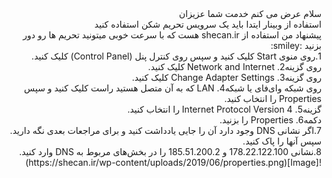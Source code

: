 <div dir="rtl">
  سلام عرض می کنم خدمت شما عزیزان
 </div>
<div dir="rtl">
  استفاده از وبینار ایتدا باید یک سرویس تحریم شکن استفاده کنید
</div>
<div dir="rtl">
پیشنهاد من استفاده از shecan.ir هست که با سرعت خوبی میتونید تحریم ها رو دور بزنید :smiley:
</div>
<div dir="rtl">
1.روی منوی Start کلیک کنید و سپس روی کنترل پنل (Control Panel) کلیک کنید.
  </div>
<div dir="rtl">
روی گزینه2. Network and Internet کلیک کنید.
  </div>
<div dir="rtl">
روی گزینه3. Change Adapter Settings کلیک کنید.
  </div>
<div dir="rtl">
روی شبکه وای‌فای یا شبکه4. LAN که به آن متصل هستید راست کلیک کنید و سپس Properties را انتخاب کنید.
  </div>
<div dir="rtl">
گزینه5. Internet Protocol Version 4 را انتخاب کنید.
  </div>
<div dir="rtl">
دکمه6. Properties را بزنید.
  </div>
<div dir="rtl">
7.اگر نشانی DNS وجود دارد آن را جایی یادداشت کنید و برای مراجعات بعدی نگه دارید. سپس آنها را پاک کنید.
  </div>
<div dir="rtl">
8.نشانی 178.22.122.100 و 185.51.200.2 را در بخش‌های مربوط به DNS وارد کنید.
  </div>
<div dir="rtl">
![Image](https://shecan.ir/wp-content/uploads/2019/06/properties.png)
</div>


